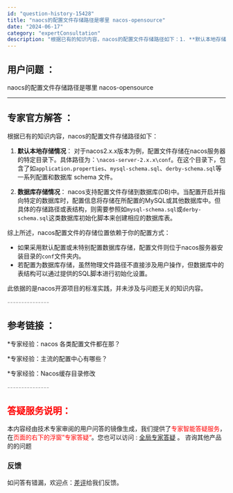 ```yaml
---
id: "question-history-15428"
title: "naocs的配置文件存储路径是哪里 nacos-opensource"
date: "2024-06-17"
category: "expertConsultation"
description: "根据已有的知识内容，nacos的配置文件存储路径如下：1. **默认本地存储情况**：   对于nacos2.x.x版本为例，配置文件存储在nacos服务器的特定目录下。具体路径为：`nacos-server-2.x.xconf`。在这个目录下，包含了如`application.properties"
---
```


## 用户问题 ： 
 naocs的配置文件存储路径是哪里 nacos-opensource 

---------------
## 专家官方解答 ：

根据已有的知识内容，nacos的配置文件存储路径如下：

1. **默认本地存储情况**：
   对于nacos2.x.x版本为例，配置文件存储在nacos服务器的特定目录下。具体路径为：`\nacos-server-2.x.x\conf`。在这个目录下，包含了如`application.properties`、`mysql-schema.sql`、`derby-schema.sql`等一系列配置和数据库 schema 文件。

2. **数据库存储情况**：
   nacos支持配置文件存储到数据库(DB)中。当配置开启并指向特定的数据库时，配置信息将存储在所配置的MySQL或其他数据库中。但具体的存储路径或表结构，则需要参照如`mysql-schema.sql`或`derby-schema.sql`这类数据库初始化脚本来创建相应的数据库表。

综上所述，nacos配置文件的存储位置依赖于你的配置方式：
- 如果采用默认配置或未特别配置数据库存储，配置文件则位于nacos服务器安装目录的`conf`文件夹内。
- 若配置为数据库存储，虽然物理文件路径不直接涉及用户操作，但数据库中的表结构可以通过提供的SQL脚本进行初始化设置。

此依据的是nacos开源项目的标准实践，并未涉及与问题无关的知识内容。


<font color="#949494">---------------</font> 


## 参考链接 ：

*专家经验：nacos 各类配置文件都在那？ 
 
 *专家经验：主流的配置中心有哪些？ 
 
 *专家经验：Nacos缓存目录修改 


 <font color="#949494">---------------</font> 
 


## <font color="#FF0000">答疑服务说明：</font> 

本内容经由技术专家审阅的用户问答的镜像生成，我们提供了<font color="#FF0000">专家智能答疑服务</font>，在<font color="#FF0000">页面的右下的浮窗”专家答疑“</font>。您也可以访问 : [全局专家答疑](https://opensource.alibaba.com/chatBot) 。 咨询其他产品的的问题

### 反馈
如问答有错漏，欢迎点：[差评](https://ai.nacos.io/user/feedbackByEnhancerGradePOJOID?enhancerGradePOJOId=15498)给我们反馈。
